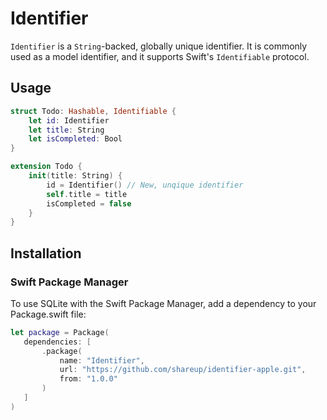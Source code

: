 # Identifier

`Identifier` is a `String`-backed, globally unique identifier. It is commonly used as a model identifier, and it supports Swift's `Identifiable` protocol.

## Usage

```swift
struct Todo: Hashable, Identifiable {
    let id: Identifier
    let title: String
    let isCompleted: Bool
}

extension Todo {
    init(title: String) {
        id = Identifier() // New, unqique identifier
        self.title = title
        isCompleted = false
    }
}
```

## Installation

### Swift Package Manager

To use SQLite with the Swift Package Manager, add a dependency to your Package.swift file:
 
 ```swift
 let package = Package(
    dependencies: [
        .package(
            name: "Identifier", 
            url: "https://github.com/shareup/identifier-apple.git", 
            from: "1.0.0"
        )
    ]
 )
```
